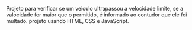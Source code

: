 Projeto para verificar se um veiculo ultrapassou a velocidade limite, se a valocidade for maior que o permitido, é informado ao contudor que ele foi multado. 
projeto usando HTML, CSS e JavaScript. 
